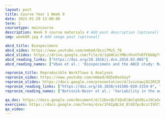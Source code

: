 ```yaml
---
layout: post
title: Course Year 1 Week 9
date: 2021-01-29 12:00:00
term: 1
coursetype: maincourse
description: Week 9 course materials # Add post description (optional)
img: week09.jpg # Add image post (optional)

abcd_title: Biospecimens
abcd_video: https://www.youtube.com/embed/QcsifMz5_fQ
abcd_slides: https://drive.google.com/file/d/1qbHCoiYM6cVhnVfnRfFbb0pTv2pSw6-Q/view
abcd_reading_links: ["https://doi.org/10.1016/j.dcn.2018.03.005"]
abcd_reading_names: ["Uban et al.: 'Biospecimens and the ABCD study: Rationale, methods of collection, measurement and early data'"]

repronim_title: Reproducible Workflows & Analyses
repronim_video: https://www.youtube.com/embed/OQ5e0xoSoyY
repronim_slides: https://docs.google.com/presentation/d/1vsznawj812RI2MJBMN-MW5pZdoHrla74bOuKTS4Cz2o/edit?usp=sharing
repronim_reading_links: ["https://doi.org/10.1038/s41586-020-2314-9", "https://f1000research.com/articles/6-124"]
repronim_reading_names: ["Botvinik-Nezer et al.: 'Variability in the analysis of a single neuroimaging dataset by many teams'", "Ghosh et al.: 'A very simple, re-executable neuroimaging publication'"]

qa_doc: https://docs.google.com/document/d/11DvcQLF1Qv8l8olqVd5LvJdCaSAQzntCU5a4RCIpvXw/edit?usp=sharing
exercises: https://docs.google.com/forms/d/e/1FAIpQLSd_0lXO7pc8czrIVGT2YzwSZhTSmgco1p7B7y8D6E5MaF9_Sw/viewform?usp=sf_link
qa_video:
---
```

